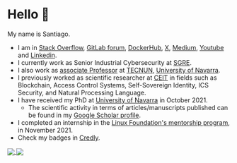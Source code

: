 # Hello 👋

My name is Santiago.
- I am in [Stack Overflow](https://stackoverflow.com/users/10404390/sfl0r3nz05), [GitLab forum](https://forum.gitlab.com/u/sfigueroa/summary), [DockerHub](https://hub.docker.com/u/sflorenz05), [X](https://twitter.com/sfl0r3nz05), [Medium](https://medium.com/@sfl0r3nz05), [Youtube](https://www.youtube.com/@sfl0r3nz05/playlists) and [Linkedin](https://es.linkedin.com/in/sfl0r3nz05).
- I currently work as Senior Industrial Cybersecurity at [SGRE](https://www.siemensgamesa.com/).
- I also work as [associate Professor](https://www.unav.edu/web/departamento-de-ingenieria-electrica-y-electronica/personal/profesores-de-otros-departamentos-y-centros#:~:text=Santiago%20Figueroa%20Lorenzo) at [TECNUN](https://tecnun.unav.edu/), [University of Navarra](https://www.unav.edu/).
- I previously worked as scientific researcher at [CEIT](https://ceit.es) in fields such as Blockchain, Access Control Systems, Self-Sovereign Identity, ICS Security, and Natural Processing Language.
- I have received my PhD at [University of Navarra](https://www.unav.edu/) in October 2021.
  * The scientific activity in terms of articles/manuscripts published can be found in my [Google Scholar profile](https://scholar.google.com/citations?user=mfozVfMAAAAJ&hl=en).
- I completed an internship in the [Linux Foundation's mentorship program](https://mentorship.lfx.linuxfoundation.org/project/d8a154c6-41fb-4733-b3c8-df37796e7fa3), in November 2021.
- Check my badges in [Credly](https://www.credly.com/users/santiago-figueroa-lorenzo).

<a href="https://github.com/anuraghazra/github-readme-stats">
  <img align="center" src="https://github-readme-stats.vercel.app/api?username=sfl0r3nz05&theme=radical&show_icons=true&include_all_commits=true&hide_border=true" />
</a>
<a href="https://github.com/anuraghazra/convoychat">
  <img align="center" src="https://github-readme-stats.vercel.app/api/top-langs/?username=sfl0r3nz05&theme=radical&langs_count=8&layout=compact&hide_border=true" />
</a>
